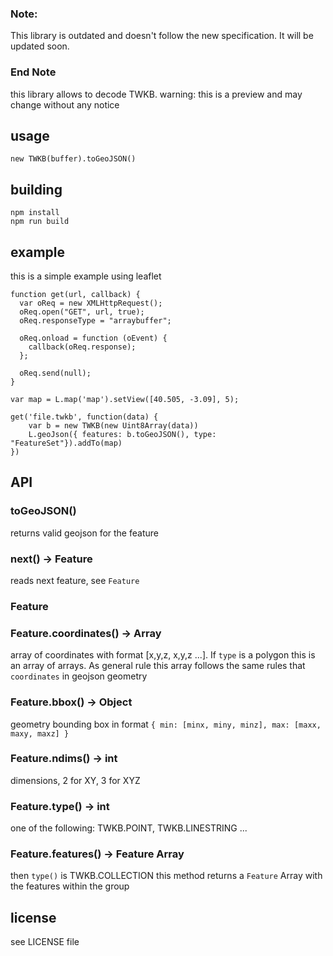 
### Note: 

This library is outdated and doesn't follow the new specification.
It will be updated soon. 
### End Note


this library allows to decode TWKB.
warning: this is a preview and may change without any notice

## usage

```
new TWKB(buffer).toGeoJSON()
```

## building

```
npm install
npm run build
```

## example

this is a simple example using leaflet

```
function get(url, callback) {
  var oReq = new XMLHttpRequest();
  oReq.open("GET", url, true);
  oReq.responseType = "arraybuffer";

  oReq.onload = function (oEvent) {
    callback(oReq.response);
  };

  oReq.send(null);
}

var map = L.map('map').setView([40.505, -3.09], 5);

get('file.twkb', function(data) {
    var b = new TWKB(new Uint8Array(data))
    L.geoJson({ features: b.toGeoJSON(), type: "FeatureSet"}).addTo(map)
})
```

## API

### toGeoJSON()

returns valid geojson for the feature

### next() -> Feature
reads next feature, see ``Feature``

### Feature

### Feature.coordinates() -> Array
array of coordinates with format [x,y,z, x,y,z ...]. If ``type`` is a polygon this is an array of
arrays. As general rule this array follows the same rules that ``coordinates`` in geojson geometry

### Feature.bbox() -> Object 
geometry bounding box in format ``{ min: [minx, miny, minz], max: [maxx, maxy, maxz] }``

### Feature.ndims() -> int
dimensions, 2 for XY, 3 for XYZ

### Feature.type() -> int
one of the following: TWKB.POINT, TWKB.LINESTRING ...

### Feature.features() -> Feature Array

then ``type()`` is TWKB.COLLECTION this method returns a ``Feature`` Array with the features within the group




## license

see LICENSE file
